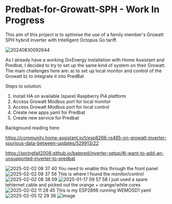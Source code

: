 # Predbat-for-Growatt-SPH - Work In Progress

This aim of this project is to optimise the use of a family member's Growatt SPH hybrid inverter with Intelligent Octopus Go tariff.

![20240830092644](https://github.com/user-attachments/assets/5f19ee7a-f41a-4229-8dd7-e4bd9c4d5664)

As I already have a working GivEnergy installation with Home Assistant and Predbat, I decided to try to set up the same kind of system on their Growatt.
The main challenges here are:
a) to set up local monitor and control of the Growatt
b) to integrate it into PredBat

Steps to solution:
1. Install HA on available (spare) Raspberry Pi4 platform
2. Access Growatt Modbus port for local monitor
3. Access Growatt Modbus port for local control
4. Create new apps.yaml for Predbat
5. Create new service for Predbat

Background reading here:

https://community.home-assistant.io/t/esp8266-rs485-on-growatt-inverter-spurious-data-between-updates/529913/22

https://springfall2008.github.io/batpred/inverter-setup/#i-want-to-add-an-unsupported-inverter-to-predbat

![2025-02-02 08 37 40](https://github.com/user-attachments/assets/602e5737-80f4-4e65-9c46-14f665097cab)
You need to enable this through the front panel
![2025-02-02 08 37 56](https://github.com/user-attachments/assets/2daa8f3c-ccf5-40b3-ab1f-a3443b6f3552)
This is where I found the monitor/control
![2025-02-02 08 38 09](https://github.com/user-attachments/assets/e0dd59e3-0c1a-4c7a-8fdf-267a9f8e29b8)
![2025-01-17 09 57 58](https://github.com/user-attachments/assets/fbfd019a-c932-41ad-980f-0ae884f000dc)
I just used a spare tehternet cable and picked out the orange + orange/white cores 
![2025-02-02 11 28 45](https://github.com/user-attachments/assets/9225d55e-b4ef-4e6c-9bc2-fb8c27ead925)
This is my ESP2866 running WEMOSD1   yaml
![2025-02-05 12 29 36](https://github.com/user-attachments/assets/0b3cd294-e97e-4e80-a23f-e26ba250af47)
![image](https://github.com/user-attachments/assets/0a69f93d-d1b2-47fd-bf5e-b47522f1143f)
